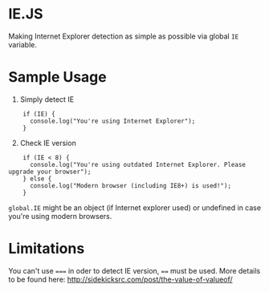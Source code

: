 # IE.JS

Making Internet Explorer detection as simple as possible via global `IE` variable.

# Sample Usage

1. Simply detect IE

```
    if (IE) {
      console.log("You're using Internet Explorer");
    }
```

2. Check IE version

```
    if (IE < 8) {
      console.log("You're using outdated Internet Explorer. Please upgrade your browser");
    } else {
      console.log("Modern browser (including IE8+) is used!");
    }
```

`global.IE` might be an object (if Internet explorer used) or undefined in case you're using modern browsers.

# Limitations

You can't use `===` in oder to detect IE version, `==` must be used.
More details to be found here: http://sidekicksrc.com/post/the-value-of-valueof/
